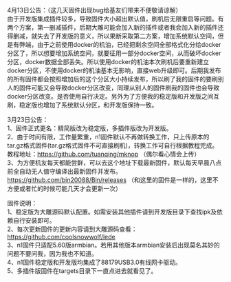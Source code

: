 4月13日公告：（这几天固件出现bug给基友们带来不便敬请谅解）   
由于开发版集成插件较多，导致固件大小超出默认值，刷机后无限重启等问题。有两个方案，第一删减插件，后期大雕可能会加入新的插件或者我会加入新的插件还得删减，就失去了开发版的意义，所以果断采取第二方案，增加系统默认空间，但是有弊端，由于之前使用docker的机油，已经把剩余空间全部格式化分给docker分区了，所以想要增加系统空间，就要征用一部分docker空间，从而破坏docker分区，docker数据全部丢失。所以使用docker的机油本次刷机后要重新建立docker分区，不使用docker的机油基本无影响，直接web升级即可。后期我发布的所有固件都会按照增加后的这个分区大小持续发布，所以刷了我的固件的要刷别人的固件可能又会导致docker分区改变，同理从别人的固件刷我的固件也会导致docker分区改变。是否使用自行决定。另外为了方便我的稳定版和开发版之间互刷，稳定版也增加了系统默认分区，和开发版保持一致。

3月23日公告：   
1、固件正式更名：精简版改为稳定版，多插件版改为开发版。  
2、由于时间有限，工作量繁重，n1固件默认不再做转换工作，只上传原本的tar.gz格式固件(tar.gz格式固件不可直接刷机)，转换工作可自行根据教程完成。教程地址：https://github.com/tuanqing/mknop （偶尔看心情会上传）  
3、为方便机友每天都能尝鲜，可以去这个地址下载最新固件，默认每天早晨八点前全自动无人值守编译出最新固件并发布。https://github.com/bin20088/Bin/releases  （和这里的固件是一样的，这里不方便或者忙的时候可能几天才会更新一次）    

固件说明：   
1、稳定版为大雕源码默认配置。如需安装其他插件请到开发版目录下查找ipk及依赖自行安装即可。  
2、每次更新固件的更新内容请到大雕源码查看：https://github.com/coolsnowwolf/lede  
3、n1固件只适配5.60版armbian。若用其他版本armbian安装后出现莫名其妙的问题不要问我，因为我也不知道。  
4、n1固件稳定版和开发版均集成了88179USB3.0有线网卡驱动。  
5、多插件版固件在targets目录下一直点进去就看见了。  
